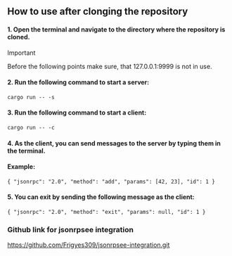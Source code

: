 ## How to use after clonging the repository

#### 1. Open the terminal and navigate to the directory where the repository is cloned.

> [!IMPORTANT]
> Before the following points make sure, that 127.0.0.1:9999 is not in use.

#### 2. Run the following command to start a server:

```plaintext
cargo run -- -s
```

#### 3. Run the following command to start a client:

```plaintext
cargo run -- -c
```

#### 4. As the client, you can send messages to the server by typing them in the terminal.

#### Example:

```plaintext
{ "jsonrpc": "2.0", "method": "add", "params": [42, 23], "id": 1 }
```

#### 5. You can exit by sending the following message as the client:

```plaintext
{ "jsonrpc": "2.0", "method": "exit", "params": null, "id": 1 }
```

### Github link for jsonrpsee integration

https://github.com/Frigyes309/jsonrpsee-integration.git
